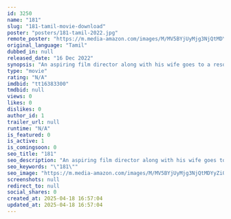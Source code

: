 ```yaml
---
id: 3250
name: "181"
slug: "181-tamil-movie-download"
poster: "posters/181-tamil-2022.jpg"
remote_poster: "https://m.media-amazon.com/images/M/MV5BYjUyMjg3NjQtMDYyZi00NzdmLWFkMGUtM2Y3NDYyMmFmYTA0XkEyXkFqcGc@._V1_SX300.jpg"
original_language: "Tamil"
dubbed_in: null
released_date: "16 Dec 2022"
synopsis: "An aspiring film director along with his wife goes to a resort to write a story. When he begins writing the story, some paranormal force prevents him from penning the story. What is the mystic force? Can he saves himself and his w..."
type: "movie"
rating: "N/A"
imdbid: "tt16383300"
tmdbid: null
views: 0
likes: 0
dislikes: 0
author_id: 1
trailer_url: null
runtime: "N/A"
is_featured: 0
is_active: 1
is_comingsoon: 0
seo_title: "181"
seo_description: "An aspiring film director along with his wife goes to a resort to write a story. When he begins writing the story, some paranormal force prevents him from penning the story. What is the mystic force? Can he saves himself and his w..."
seo_keywords: "\"181\""
seo_image: "https://m.media-amazon.com/images/M/MV5BYjUyMjg3NjQtMDYyZi00NzdmLWFkMGUtM2Y3NDYyMmFmYTA0XkEyXkFqcGc@._V1_SX300.jpg"
screenshots: null
redirect_to: null
social_shares: 0
created_at: 2025-04-18 16:57:04
updated_at: 2025-04-18 16:57:04
---
```


